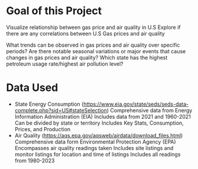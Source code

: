 # Goal of this Project
Visualize relationship between gas price and air quality in U.S
Explore if there are any correlations between U.S Gas prices and air quality

What trends can be observed in gas prices and air quality over specific periods?
Are there notable seasonal variations or major events that cause changes in gas prices and air quality?
Which state has the highest petroleum usage rate/highest air pollution level?

# Data Used
- State Energy Consumption (https://www.eia.gov/state/seds/seds-data-complete.php?sid=US#stateSelection)
	Comprehensive data from Energy Information Administration (EIA)
	Includes data from 2021 and 1960-2021
	Can be divided by state or territory
	Includes Key Stats, Consumption, Prices, and Production
- Air Quality (https://aqs.epa.gov/aqsweb/airdata/download_files.html)
	Comprehensive data form Environmental Protection Agency (EPA)
	Encompasses air quality readings taken
	Includes site listings and monitor listings for location and time of listings
	Includes all readings from 1980-2023

 
